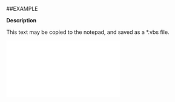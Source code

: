 

##EXAMPLE

**Description**

This text may be copied to the notepad, and saved as a *.vbs file.

![](../../Examples/vbs/ClientScript.OnEditSelectionClicked.vbs.txt)





